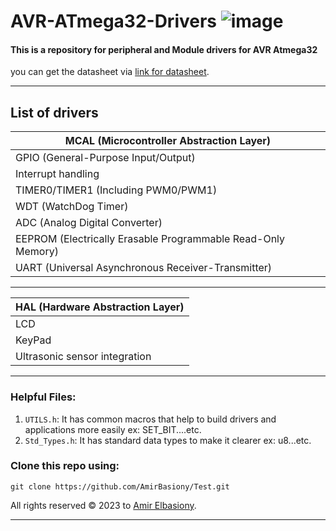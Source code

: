 # AVR-ATmega32-Drivers ![image](https://cdn1-shop.mikroe.com/img/product/atmega32/atmega32-thickbox_default-12x.jpg)

#### This is a repository for peripheral and Module drivers for AVR Atmega32 
you can get the datasheet via [link for datasheet](https://pdf1.alldatasheet.com/datasheet-pdf/view/77378/ATMEL/ATMEGA32.html).
___
## List of drivers
| MCAL (Microcontroller Abstraction Layer) |
| ----- |
| GPIO (General-Purpose Input/Output) | 
| Interrupt handling |
| TIMER0/TIMER1 (Including PWM0/PWM1) |
| WDT (WatchDog Timer)|
| ADC (Analog Digital Converter) |
| EEPROM (Electrically Erasable Programmable Read-Only Memory) |
| UART (Universal Asynchronous Receiver-Transmitter) |
 __________________________________________________________________
| HAL (Hardware Abstraction Layer) |
| ----- |
| LCD |
| KeyPad |
| Ultrasonic sensor integration | 
 __________________________________________________________________

 ### Helpful Files:
  1. `UTILS.h`: It has common macros that help to build drivers and applications more easily ex: SET_BIT....etc.
  2. `Std_Types.h`: It has standard data types to make it clearer ex: u8...etc.

### Clone this repo using:
```
git clone https://github.com/AmirBasiony/Test.git
```
All rights reserved © 2023 to [Amir Elbasiony](https://github.com/AmirBasiony).
__________________________________________________________________